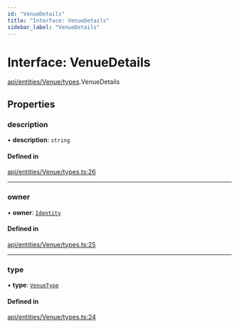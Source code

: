```yaml
---
id: "VenueDetails"
title: "Interface: VenueDetails"
sidebar_label: "VenueDetails"
---
```


# Interface: VenueDetails

[api/entities/Venue/types](../../../../../../modules/API/Entities/Venue/Types/Types.md).VenueDetails

## Properties

### description

• **description**: `string`

#### Defined in

[api/entities/Venue/types.ts:26](https://github.com/PolymeshAssociation/polymesh-sdk/blob/15be87e8/src/api/entities/Venue/types.ts#L26)

___

### owner

• **owner**: [`Identity`](../../../../../../classes/API/Entities/Identity/Identity.md)

#### Defined in

[api/entities/Venue/types.ts:25](https://github.com/PolymeshAssociation/polymesh-sdk/blob/15be87e8/src/api/entities/Venue/types.ts#L25)

___

### type

• **type**: [`VenueType`](../../../../../../enums/API/Entities/Venue/Types/VenueType/VenueType.md)

#### Defined in

[api/entities/Venue/types.ts:24](https://github.com/PolymeshAssociation/polymesh-sdk/blob/15be87e8/src/api/entities/Venue/types.ts#L24)
